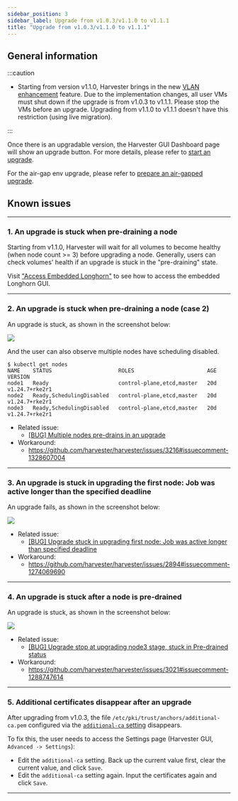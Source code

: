 ```yaml
---
sidebar_position: 3
sidebar_label: Upgrade from v1.0.3/v1.1.0 to v1.1.1
title: "Upgrade from v1.0.3/v1.1.0 to v1.1.1"
---
```


<head>
  <link rel="canonical" href="https://docs.harvesterhci.io/v1.1/upgrade/v1-0-3-to-v1-1-1"/>
</head>



## General information

:::caution

- Starting from version v1.1.0, Harvester brings in the new [VLAN enhancement](https://github.com/harvester/harvester/issues/2236) feature. Due to the implementation changes, all user VMs must shut down if the upgrade is from v1.0.3 to v1.1.1. Please stop the VMs before an upgrade. Upgrading from v1.1.0 to v1.1.1 doesn't have this restriction (using live migration).

:::

Once there is an upgradable version, the Harvester GUI Dashboard page will show an upgrade button. For more details, please refer to [start an upgrade](./automatic.md#start-an-upgrade).

For the air-gap env upgrade, please refer to [prepare an air-gapped upgrade](./automatic.md#prepare-an-air-gapped-upgrade).


## Known issues

---

### 1. An upgrade is stuck when pre-draining a node

Starting from v1.1.0, Harvester will wait for all volumes to become healthy (when node count >= 3) before upgrading a node. Generally, users can check volumes' health if an upgrade is stuck in the "pre-draining" state.

Visit ["Access Embedded Longhorn"](../troubleshooting/harvester.md#access-embedded-rancher-and-longhorn-dashboards) to see how to access the embedded Longhorn GUI.

---

### 2. An upgrade is stuck when pre-draining a node (case 2)

An upgrade is stuck, as shown in the screenshot below:

![](/img/v1.1/upgrade/known_issues/3216-stuck-pre-drain.png)

And the user can also observe multiple nodes have scheduling disabled.

```
$ kubectl get nodes
NAME    STATUS                     ROLES                       AGE   VERSION
node1   Ready                      control-plane,etcd,master   20d   v1.24.7+rke2r1
node2   Ready,SchedulingDisabled   control-plane,etcd,master   20d   v1.24.7+rke2r1
node3   Ready,SchedulingDisabled   control-plane,etcd,master   20d   v1.24.7+rke2r1
```

- Related issue:
  - [[BUG] Multiple nodes pre-drains in an upgrade](https://github.com/harvester/harvester/issues/3216)
- Workaround:
  - https://github.com/harvester/harvester/issues/3216#issuecomment-1328607004

---

### 3. An upgrade is stuck in upgrading the first node: Job was active longer than the specified deadline

An upgrade fails, as shown in the screenshot below:

![](/img/v1.1/upgrade/known_issues/2894-deadline.png)


- Related issue:
  - [[BUG] Upgrade stuck in upgrading first node: Job was active longer than specified deadline](https://github.com/harvester/harvester/issues/2894)
- Workaround:
  - https://github.com/harvester/harvester/issues/2894#issuecomment-1274069690


---

### 4. An upgrade is stuck after a node is pre-drained

An upgrade is stuck, as shown in the screenshot below:

![](/img/v1.1/upgrade/known_issues/3021-stuck.png)


- Related issue:
  - [[BUG] Upgrade stop at upgrading node3 stage, stuck in Pre-drained status](https://github.com/harvester/harvester/issues/3021)
- Workaround:
  - https://github.com/harvester/harvester/issues/3021#issuecomment-1288747614

---

### 5. Additional certificates disappear after an upgrade

After upgrading from v1.0.3, the file `/etc/pki/trust/anchors/additional-ca.pem` configured via the [`additional-ca` setting](https://docs.harvesterhci.io/v1.1/advanced/settings#additional-ca) disappears.

To fix this, the user needs to access the Settings page (Harvester GUI, `Advanced -> Settings`): 
- Edit the `additional-ca` setting. Back up the current value first, clear the current value, and click `Save`.
- Edit the `additional-ca` setting again. Input the certificates again and click `Save`.

---
